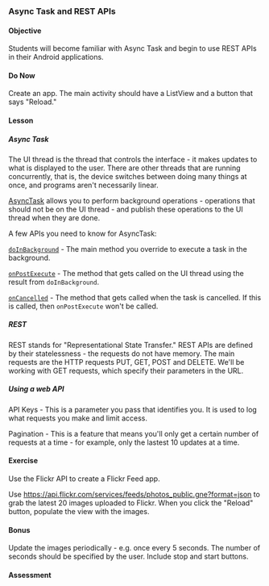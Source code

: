 ### Async Task and REST APIs

#### Objective

Students will become familiar with Async Task and begin to use REST APIs in their Android applications.

#### Do Now

Create an app. The main activity should have a ListView and a button that says "Reload."

#### Lesson

##### Async Task

The UI thread is the thread that controls the interface - it makes updates to what is displayed to the user. There
are other threads that are running concurrently, that is, the device switches between doing many things at once, and
programs aren't necessarily linear.

[AsyncTask](http://developer.android.com/reference/android/os/AsyncTask.html) allows you to perform background operations - operations that should not be on the UI thread - and publish
these operations to the UI thread when they are done.

A few APIs you need to know for AsyncTask:

[`doInBackground`](http://developer.android.com/reference/android/os/AsyncTask.html#doInBackground(Params...)) -
The main method you override to execute a task in the background.

[`onPostExecute`](http://developer.android.com/reference/android/os/AsyncTask.html#onPostExecute(Result)) - The
method that gets called on the UI thread using the result from `doInBackground`.

[`onCancelled`](http://developer.android.com/reference/android/os/AsyncTask.html#onCancelled(Result)) - The method
that gets called when the task is cancelled. If this is called, then `onPostExecute` won't be called.

##### REST

REST stands for "Representational State Transfer." REST APIs are defined by their statelessness - the requests do
not have memory. The main requests are the HTTP requests PUT, GET, POST and DELETE. We'll be working with GET
requests, which specify their parameters in the URL.

##### Using a web API

API Keys - This is a parameter you pass that identifies you. It is used to log what requests you make and limit access.

Pagination - This is a feature that means you'll only get a certain number of requests at a time - for example, only
the lastest 10 updates at a time.

#### Exercise

Use the Flickr API to create a Flickr Feed app.

Use https://api.flickr.com/services/feeds/photos_public.gne?format=json to grab the latest 20 images uploaded to
Flickr. When you click the "Reload" button, populate the view with the images.

#### Bonus

Update the images periodically - e.g. once every 5 seconds. The number of seconds should be specified by the user.
Include stop and start buttons.

#### Assessment

